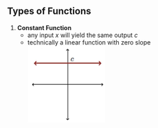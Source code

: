 
## Types of Functions
1. **Constant Function**
	- any input $x$ will yield the same output $c$
	- technically a linear function with zero slope
 ![](_attachments/Pasted%20image%2020240425152557.png)